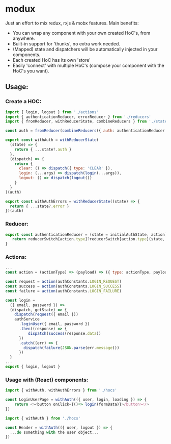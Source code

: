 # modux
Just an effort to mix redux, rxjs &amp; mobx features.
Main benefits:
- You can wrap any component with your own created HoC's, from anywhere.
- Built-in support for 'thunks', no extra work needed.
- (Mapped) state and dispatchers will be automatically injected in your components.
- Each created HoC has its own 'store'
- Easily 'connect' with multiple HoC's (compose your component with the HoC's you want).


## Usage: 

### Create a HOC:
```js
import { login, logout } from './actions'
import { authenticationReducer, errorReducer } from './reducers'
import { fromReducer, withReducerState, combineReducers } from './state-utils'

const auth = fromReducer(combineReducers({ auth: authenticationReducer }, { error: errorReducer }))

export const withAuth = withReducerState(
  (state) => {
    return { ...state?.auth }
  },
  (dispatch) => {
    return {
      clear: () => dispatch({ type: 'CLEAR' }),
      login: (...args) => dispatch(login(...args)),
      logout: () => dispatch(logout())
    }
  }
)(auth)

export const withAuthErrors = withReducerState((state) => {
  return { ...state?.error }
})(auth)
```

### Reducer:
```js
export const authenticationReducer = (state = initialAuthState, action) => {
   return reducerSwitch[action.type]?reducerSwitch[action.type](state, action):initialAuthState
}
```

### Actions:
```js
...
const action = (actionType) => (payload) => ({ type: actionType, payload })

const request = action(authConstants.LOGIN_REQUEST)
const success = action(authConstants.LOGIN_SUCCESS)
const failure = action(authConstants.LOGIN_FAILURE)

const login =
  ({ email, password }) =>
  (dispatch, getState) => {
    dispatch(request({ email }))
    authService
      .loginUser({ email, password })
      .then((response) => {
          dispatch(success(response.data))
      })
      .catch((err) => {
        dispatch(failure(JSON.parse(err.message)))
      })
  }
...
export { login, logout }
```

### Usage with (React) components:
```js
import { withAuth, withAuthErrors } from './hocs'

const LoginUserPage = withAuth(({ user, login, loading }) => {
    return <><button onClick={()=> login(formData)}>/button></>
})
```

```js
import { withAuth } from './hocs'

const Header = withAuth(({ user, logout }) => {
  ...do something with the user object...
})
```
